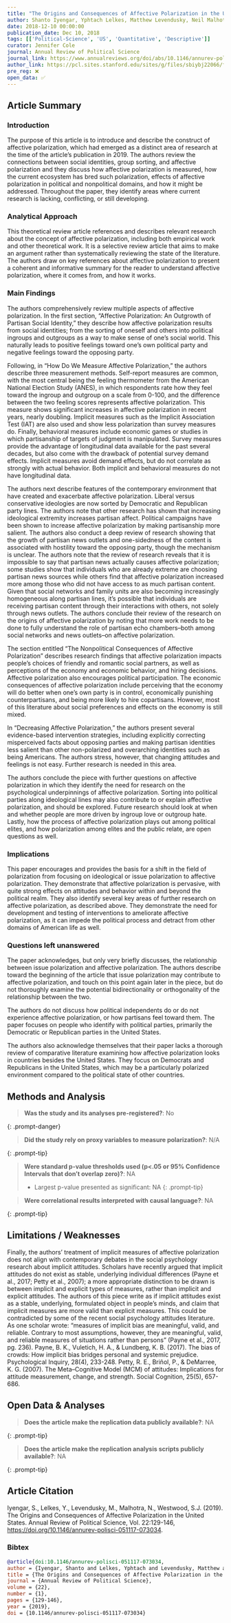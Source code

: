 ```yaml
---
title: "The Origins and Consequences of Affective Polarization in the United States"
author: Shanto Iyengar, Yphtach Lelkes, Matthew Levendusky, Neil Malhotra, and Sean J. Westwood
date: 2018-12-10 00:00:00
publication_date: Dec 10, 2018
tags: [['Political-Science', 'US', 'Quantitative', 'Descriptive']]
curator: Jennifer Cole
journal: Annual Review of Political Science
journal_link: https://www.annualreviews.org/doi/abs/10.1146/annurev-polisci-051117-073034
author_link: https://pcl.sites.stanford.edu/sites/g/files/sbiybj22066/files/media/file/iyengar-ar-origins.pdf
pre_reg: ❌
open_data: ✅
---
```


## Article Summary

### Introduction ###

The purpose of this article is to introduce and describe the construct of affective polarization, which had emerged as a distinct area of research at the time of the article’s publication in 2019. The authors review the connections between social identities, group sorting, and affective polarization and they discuss how affective polarization is measured, how the current ecosystem has bred such polarization, effects of affective polarization in political and nonpolitical domains, and how it might be addressed. Throughout the paper, they identify areas where current research is lacking, conflicting, or still developing.

### Analytical Approach ###

This theoretical review article references and describes relevant research about the concept of affective polarization, including both empirical work and other theoretical work. It is a selective review article that aims to make an argument rather than systematically reviewing the state of the literature. The authors draw on key references about affective polarization to present a coherent and informative summary for the reader to understand affective polarization, where it comes from, and how it works.

### Main Findings ###

The authors comprehensively review multiple aspects of affective polarization. In the first section, “Affective Polarization: An Outgrowth of Partisan Social Identity,” they describe how affective polarization results from social identities; from the sorting of oneself and others into political ingroups and outgroups as a way to make sense of one’s social world. This naturally leads to positive feelings toward one’s own political party and negative feelings toward the opposing party. 
 
Following, in “How Do We Measure Affective Polarization,” the authors describe three measurement methods. Self-report measures are common, with the most central being the feeling thermometer from the American National Election Study (ANES), in which respondents rate how they feel toward the ingroup and outgroup on a scale from 0-100, and the difference between the two feeling scores represents affective polarization. This measure shows significant increases in affective polarization in recent years, nearly doubling. Implicit measures such as the Implicit Association Test (IAT) are also used and show less polarization than survey measures do. Finally, behavioral measures include economic games or studies in which partisanship of targets of judgment is manipulated. Survey measures provide the advantage of longitudinal data available for the past several decades, but also come with the drawback of potential survey demand effects. Implicit measures avoid demand effects, but do not correlate as strongly with actual behavior. Both implicit and behavioral measures do not have longitudinal data.

The authors next describe features of the contemporary environment that have created and exacerbate affective polarization.  Liberal versus conservative ideologies are now sorted by Democratic and Republican party lines. The authors note that other research has shown that increasing ideological extremity increases partisan affect. Political campaigns have been shown to increase affective polarization by making partisanship more salient. The authors also conduct a deep review of research showing that the growth of partisan news outlets and one-sidedness of the content is associated with hostility toward the opposing party, though the mechanism is unclear. The authors note that the review of research reveals that it is impossible to say that partisan news actually causes affective polarization; some studies show that individuals who are already extreme are choosing partisan news sources while others find that affective polarization increased more among those who did not have access to as much partisan content. Given that social networks and family units are also becoming increasingly homogeneous along partisan lines, it’s possible that individuals are receiving partisan content through their interactions with others, not solely through news outlets. The authors conclude their review of the research on the origins of affective polarization by noting that more work needs to be done to fully understand the role of partisan echo chambers–both among social networks and news outlets–on affective polarization. 

The section entitled “The Nonpolitical Consequences of Affective Polarization” describes research findings that affective polarization impacts people’s choices of friendly and romantic social partners, as well as perceptions of the economy and economic behavior, and hiring decisions. Affective polarization also encourages political participation. The economic consequences of affective polarization include perceiving that the economy will do better when one’s own party is in control, economically punishing counterpartisans, and being more likely to hire copartisans. However, most of this literature about social preferences and effects on the economy is still mixed. 

In “Decreasing Affective Polarization,” the authors present several evidence-based intervention strategies, including explicitly correcting misperceived facts about opposing parties and making partisan identities less salient than other non-polarized and overarching identities such as being Americans. The authors stress, however, that changing attitudes and feelings is not easy. Further research is needed in this area.

The authors conclude the piece with further questions on affective polarization in which they identify the need for research on the psychological underpinnings of affective polarization. Sorting into political parties along ideological lines may also contribute to or explain affective polarization, and should be explored. Future research should look at when and whether people are more driven by ingroup love or outgroup hate. Lastly, how the process of affective polarization plays out among political elites, and how polarization among elites and the public relate, are open questions as well.

### Implications ###

This paper encourages and provides the basis for a shift in the field of polarization from focusing on ideological or issue polarization to affective polarization. They demonstrate that affective polarization is pervasive, with quite strong effects on attitudes and behavior within and beyond the political realm. They also identify several key areas of further research on affective polarization, as described above. They demonstrate the need for development and testing of interventions to ameliorate affective polarization, as it can impede the political process and detract from other domains of American life as well.

### Questions left unanswered ###

The paper acknowledges, but only very briefly discusses, the relationship between issue polarization and affective polarization. The authors describe toward the beginning of the article that issue polarization may contribute to affective polarization, and touch on this point again later in the piece, but do not thoroughly examine the potential bidirectionality or orthogonality of the relationship between the two.

The authors do not discuss how political independents do or do not experience affective polarization, or how partisans feel toward them. The paper focuses on people who identify with political parties, primarily the Democratic or Republican parties in the United States.

The authors also acknowledge themselves that their paper lacks a thorough review of comparative literature examining how affective polarization looks in countries besides the United States. They focus on Democrats and Republicans in the United States, which may be a particularly polarized environment compared to the political state of other countries.


## Methods and Analysis

> **Was the study and its analyses pre-registered?**: No
> 
{: .prompt-danger}

> **Did the study rely on proxy variables to measure polarization?**: N/A
> 
> 
>  
{: .prompt-tip}


> **Were standard p-value thresholds used (p<.05 or 95% Confidence Intervals that don’t overlap zero)?**: NA
> 
> - Largest p-value presented as significant: NA
{: .prompt-tip}

> **Were correlational results interpreted with causal language?**: NA
> 
{: .prompt-tip}

## Limitations / Weaknesses

Finally, the authors’ treatment of implicit measures of affective polarization does not align with contemporary debates in the social psychology research about implicit attitudes. Scholars have recently argued that implicit attitudes do not exist as stable, underlying individual differences (Payne et al., 2017; Petty et al., 2007); a more appropriate distinction to be drawn is between implicit and explicit types of measures, rather than implicit and explicit attitudes. The authors of this piece write as if implicit attitudes exist as a stable, underlying, formulated object in people’s minds, and claim that implicit measures are more valid than explicit measures. This could be contradicted by some of the recent social psychology attitudes literature. As one scholar wrote: “measures of implicit bias are meaningful, valid, and reliable. Contrary to most assumptions, however, they are meaningful, valid, and reliable measures of situations rather than persons” (Payne et al., 2017, pg. 236).  Payne, B. K., Vuletich, H. A., & Lundberg, K. B. (2017). The bias of crowds: How implicit bias bridges personal and systemic prejudice. Psychological Inquiry, 28(4), 233-248.   Petty, R. E., Briñol, P., & DeMarree, K. G. (2007). The Meta–Cognitive Model (MCM) of attitudes: Implications for attitude measurement, change, and strength. Social Cognition, 25(5), 657-686.

## Open Data & Analyses

> **Does the article make the replication data publicly available?**: NA
> 
{: .prompt-tip}

> **Does the article make the replication analysis scripts publicly available?**: NA
> 
{: .prompt-tip}



## Article Citation

 Iyengar, S., Lelkes, Y., Levendusky, M., Malhotra, N., Westwood, S.J. (2019).  The Origins and Consequences of Affective Polarization in the United States. Annual Review of Political Science, Vol. 22:129-146, https://doi.org/10.1146/annurev-polisci-051117-073034. 

### Bibtex

```bibtex
@article{doi:10.1146/annurev-polisci-051117-073034,
author = {Iyengar, Shanto and Lelkes, Yphtach and Levendusky, Matthew and Malhotra, Neil and Westwood, Sean J.},
title = {The Origins and Consequences of Affective Polarization in the United States},
journal = {Annual Review of Political Science},
volume = {22},
number = {1},
pages = {129-146},
year = {2019},
doi = {10.1146/annurev-polisci-051117-073034}

```


